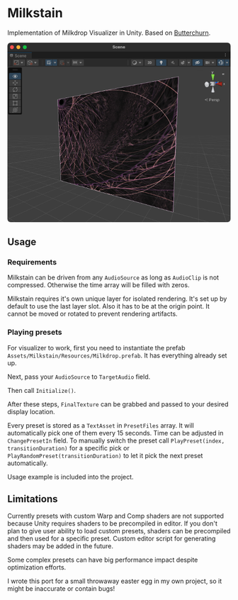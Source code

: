 # Milkstain
Implementation of Milkdrop Visualizer in Unity. Based on <a href=https://github.com/jberg/butterchurn>Butterchurn</a>.

![Screenshot](Screenshot.png)

## Usage

### Requirements
Milkstain can be driven from any ```AudioSource``` as long as ```AudioClip``` is not compressed. Otherwise the time array will be filled with zeros.

Milkstain requires it's own unique layer for isolated rendering. It's set up by default to use the last layer slot. Also it has to be at the origin point. It cannot be moved or rotated to prevent rendering artifacts.

### Playing presets
For visualizer to work, first you need to instantiate the prefab ```Assets/Milkstain/Resources/Milkdrop.prefab```. It has everything already set up.

Next, pass your ```AudioSource``` to ```TargetAudio``` field.

Then call ```Initialize()```.

After these steps, ```FinalTexture``` can be grabbed and passed to your desired display location.

Every preset is stored as a ```TextAsset``` in ```PresetFiles``` array. It will automatically pick one of them every 15 seconds. Time can be adjusted in ```ChangePresetIn``` field. To manually switch the preset call ```PlayPreset(index, transitionDuration)``` for a specific pick or ```PlayRandomPreset(transitionDuration)``` to let it pick the next preset automatically.

Usage example is included into the project.

## Limitations
Currently presets with custom Warp and Comp shaders are not supported because Unity requires shaders to be precompiled in editor. If you don't plan to give user ability to load custom presets, shaders can be precompiled and then used for a specific preset. Custom editor script for generating shaders may be added in the future.

Some complex presets can have big performance impact despite optimization efforts.

I wrote this port for a small throwaway easter egg in my own project, so it might be inaccurate or contain bugs!
